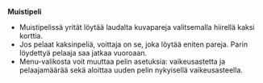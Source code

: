 **Muistipeli**

- Muistipelissä yrität löytää laudalta kuvapareja valitsemalla hiirellä kaksi korttia.
- Jos pelaat kaksinpeliä, voittaja on se, joka löytää eniten pareja. Parin löydettyä pelaaja saa jatkaa vuoroaan.
- Menu-valikosta voit muuttaa pelin asetuksia: vaikeusastetta ja pelaajamäärää sekä aloittaa uuden pelin nykyisellä vaikeusasteella.
